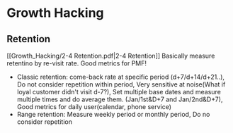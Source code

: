 # Growth Hacking
## Retention 
[[Growth_Hacking/2-4 Retention.pdf|2-4 Retention]]
Basically measure retentino by re-visit rate. Good metrics for PMF!
- Classic retention: come-back rate at specific period (d+7/d+14/d+21..), Do not consider repetition within period, Very sensitive at noise(What if loyal customer didn't visit d-7?), Set multiple base dates and measure multiple times and do average them. (Jan/1st&D+7 and Jan/2nd&D+7), Good metrics for daily user(calendar, phone service)
- Range retention: Measure weekly period or monthly period, Do no consider repetition
